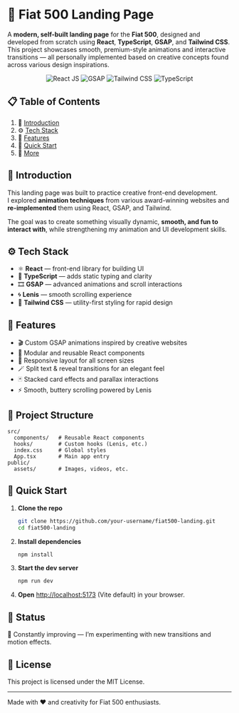 # 🚗 Fiat 500 Landing Page  

A **modern, self-built landing page** for the **Fiat 500**, designed and developed from scratch using **React**, **TypeScript**, **GSAP**, and **Tailwind CSS**.  
This project showcases smooth, premium-style animations and interactive transitions — all personally implemented based on creative concepts found across various design inspirations. 

<div align="center">

![React JS](https://img.shields.io/badge/React%20JS-61DAFB?logo=react&logoColor=black)
![GSAP](https://img.shields.io/badge/GSAP-88CE02?logo=greensock&logoColor=white)
![Tailwind CSS](https://img.shields.io/badge/Tailwind%20CSS-38B2AC?logo=tailwindcss&logoColor=white)
![TypeScript](https://img.shields.io/badge/TypeScript-3178C6?logo=typescript&logoColor=white)

</div>

## 📋 Table of Contents  

1. 🤖 [Introduction](#-introduction)  
2. ⚙️ [Tech Stack](#️-tech-stack)  
3. 🔋 [Features](#-features)  
4. 🤸 [Quick Start](#-quick-start)  
5. 🚀 [More](#-License) 


## 🤖 Introduction 

This landing page was built to practice creative front-end development.  
I explored **animation techniques** from various award-winning websites and **re-implemented** them using React, GSAP, and Tailwind.  

The goal was to create something visually dynamic, **smooth, and fun to interact with**, while strengthening my animation and UI development skills. 

## ⚙️ Tech Stack  

- ⚛️ **React** — front-end library for building UI  
- 🧠 **TypeScript** — adds static typing and clarity  
- 🎞️ **GSAP** — advanced animations and scroll interactions  
- 🌀 **Lenis** — smooth scrolling experience  
- 💨 **Tailwind CSS** — utility-first styling for rapid design 

## 🔋 Features  

- 🎬 Custom GSAP animations inspired by creative websites  
- 🧩 Modular and reusable React components  
- 📱 Responsive layout for all screen sizes  
- 🪄 Split text & reveal transitions for an elegant feel  
- 🃏 Stacked card effects and parallax interactions  
- ⚡ Smooth, buttery scrolling powered by Lenis  

## 📁 Project Structure

```
src/
  components/   # Reusable React components
  hooks/        # Custom hooks (Lenis, etc.)
  index.css     # Global styles
  App.tsx       # Main app entry
public/
  assets/       # Images, videos, etc.
```

## 🤸 Quick Start 

1. **Clone the repo**
   ```bash
   git clone https://github.com/your-username/fiat500-landing.git
   cd fiat500-landing
   ```

2. **Install dependencies**
   ```bash
   npm install
   ```

3. **Start the dev server**
   ```bash
   npm run dev
   ```

4. **Open** [http://localhost:5173](http://localhost:5173) (Vite default) in your browser.





## 📌 Status

🚧 Constantly improving — I’m experimenting with new transitions and motion effects.

## 📄 License

This project is licensed under the MIT License.

---

Made with ❤️ and creativity for Fiat 500 enthusiasts.